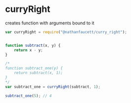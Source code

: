 curryRight
=======

creates function with arguments bound to it


```javascript
var curryRight = require("@nathanfaucett/curry_right");


function subtract(x, y) {
    return x - y;
}

/*
function subtract_one(y) {
    return subtract(x, 1);
}
*/
var subtract_one = curryRight(subtract, 1);

subtract_one(5); // 4
```
